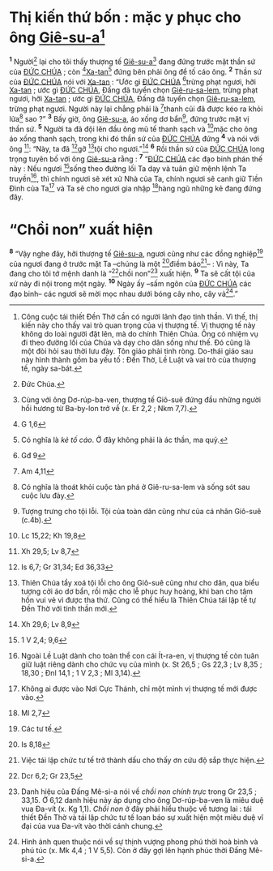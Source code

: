 # Thị kiến thứ bốn : mặc y phục cho ông [Giê-su-a]()[^1]
<sup><b>1</b></sup> Người[^2] lại cho tôi thấy thượng tế [Giê-su-a]()[^3] đang đứng trước mặt thần sứ của [ĐỨC CHÚA]() ; còn [^1*][Xa-tan]()[^4] đứng bên phải ông để tố cáo ông. <sup><b>2</b></sup> Thần sứ của [ĐỨC CHÚA]() nói với [Xa-tan]() : “Ước gì [ĐỨC CHÚA]() [^2*]trừng phạt ngươi, hỡi [Xa-tan]() ; ước gì [ĐỨC CHÚA](), Đấng đã tuyển chọn [Giê-ru-sa-lem](), trừng phạt ngươi, hỡi [Xa-tan]() ; ước gì [ĐỨC CHÚA](), Đấng đã tuyển chọn [Giê-ru-sa-lem](), trừng phạt ngươi. Người này lại chẳng phải là [^3*]thanh củi đã được kéo ra khỏi lửa[^5] sao ?” <sup><b>3</b></sup> Bấy giờ, ông [Giê-su-a](), áo xống dơ bẩn[^6], đứng trước mặt vị thần sứ. <sup><b>5</b></sup> Người ta đã đội lên đầu ông mũ tế thanh sạch và [^6*]mặc cho ông áo xống thanh sạch, trong khi đó thần sứ của [ĐỨC CHÚA]() đứng <sup><b>4</b></sup> và nói với ông [^4*]: “Này, ta đã [^7*]gỡ [^8]tội cho ngươi.”[^5*] <sup><b>6</b></sup> Rồi thần sứ của [ĐỨC CHÚA]() long trọng tuyên bố với ông [Giê-su-a]() rằng : <sup><b>7</b></sup> “[ĐỨC CHÚA]() các đạo binh phán thế này : Nếu ngươi [^8*]sống theo đường lối Ta dạy và tuân giữ mệnh lệnh Ta truyền[^9], thì chính ngươi sẽ xét xử Nhà của Ta, chính ngươi sẽ canh giữ Tiền Đình của Ta[^10] và Ta sẽ cho ngươi gia nhập [^9*]hàng ngũ những kẻ đang đứng đây.


# “Chồi non” xuất hiện
<sup><b>8</b></sup> “Vậy nghe đây, hỡi thượng tế [Giê-su-a](), ngươi cũng như các đồng nghiệp[^13] của ngươi đang ở trước mặt Ta –chúng là một [^11*]điềm báo[^14]– : Vì này, Ta đang cho tôi tớ mệnh danh là “[^12*]chồi non”[^15] xuất hiện. <sup><b>9</b></sup> Ta sẽ cất tội của xứ này đi nội trong một ngày. <sup><b>10</b></sup> Ngày ấy –sấm ngôn của [ĐỨC CHÚA]() các đạo binh– các ngươi sẽ mời mọc nhau dưới bóng cây nho, cây vả[^16].”

[^1]: Công cuộc tái thiết Đền Thờ cần có người lãnh đạo tinh thần. Vì thế, thị kiến này cho thấy vai trò quan trọng của vị thượng tế. Vị thượng tế này không do loài người đặt lên, mà do chính Thiên Chúa. Ông có nhiệm vụ đi theo đường lối của Chúa và dạy cho dân sống như thế. Đó cũng là một đòi hỏi sau thời lưu đày. Tôn giáo phải tinh ròng. Do-thái giáo sau này hình thành gồm ba yếu tố : Đền Thờ, Lề Luật và vai trò của thượng tế, ngày sa-bát.
[^2]: Đức Chúa.
[^3]: Cùng với ông Dơ-rúp-ba-ven, thượng tế Giô-suê đứng đầu những người hồi hương từ Ba-by-lon trở về (x. Er 2,2 ; Nkm 7,7).
[^4]: Có nghĩa là *kẻ tố cáo*. Ở đây không phải là ác thần, ma quỷ.
[^5]: Có nghĩa là thoát khỏi cuộc tàn phá ở Giê-ru-sa-lem và sống sót sau cuộc lưu đày.
[^6]: Tượng trưng cho tội lỗi. Tội của toàn dân cũng như của cá nhân Giô-suê (c.4b).
[^8]: Thiên Chúa tẩy xoá tội lỗi cho ông Giô-suê cũng như cho dân, qua biểu tượng cởi áo dơ bẩn, rồi mặc cho lễ phục huy hoàng, khi ban cho tâm hồn vui vẻ vì được tha thứ. Cũng có thể hiểu là Thiên Chúa tái lập tế tự Đền Thờ với tinh thần mới.
[^9]: Ngoài Lề Luật dành cho toàn thể con cái Ít-ra-en, vị thượng tế còn tuân giữ luật riêng dành cho chức vụ của mình (x. St 26,5 ; Gs 22,3 ; Lv 8,35 ; 18,30 ; Đnl 14,1 ; 1 V 2,3 ; Ml 3,14).
[^10]: Không ai được vào Nơi Cực Thánh, chỉ một mình vị thượng tế mới được vào.
[^13]: Các tư tế.
[^14]: Việc tái lập chức tư tế trở thành dấu cho thấy ơn cứu độ sắp thực hiện.
[^15]: Danh hiệu của Đấng Mê-si-a nói về *chồi non chính trực* trong Gr 23,5 ; 33,15. Ở 6,12 danh hiệu này áp dụng cho ông Dơ-rúp-ba-ven là miêu duệ vua Đa-vít (x. Kg 1,1). *Chồi non* ở đây phải hiểu thuộc về tương lai : tái thiết Đền Thờ và tái lập chức tư tế loan báo sự xuất hiện một miêu duệ vĩ đại của vua Đa-vít vào thời cánh chung.
[^16]: Hình ảnh quen thuộc nói về sự thịnh vượng phong phú thời hoà bình và phú túc (x. Mk 4,4 ; 1 V 5,5). Còn ở đây gợi lên hạnh phúc thời Đấng Mê-si-a.
[^1*]: G 1,6
[^2*]: Gđ 9
[^3*]: Am 4,11
[^4*]: Xh 29,5; Lv 8,7
[^5*]: Xh 29,6; Lv 8,9
[^6*]: Lc 15,22; Kh 19,8
[^7*]: Is 6,7; Gr 31,34; Ed 36,33
[^8*]: 1 V 2,4; 9,6
[^9*]: Ml 2,7
[^11*]: Is 8,18
[^12*]: Dcr 6,2; Gr 23,5